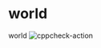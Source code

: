 # world
world
![cppcheck-action](https://github.com/stepin104248/world/workflows/cppcheck-action/badge.svg)
